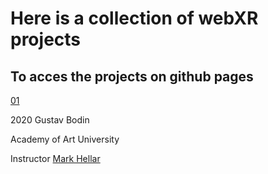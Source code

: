 # Here is a collection of webXR projects

## To acces the projects on github pages

[01](https://mannenpag.github.io/webXR/01)

2020 Gustav Bodin

Academy of Art University 

Instructor [Mark Hellar](https://github.com/mhellar)